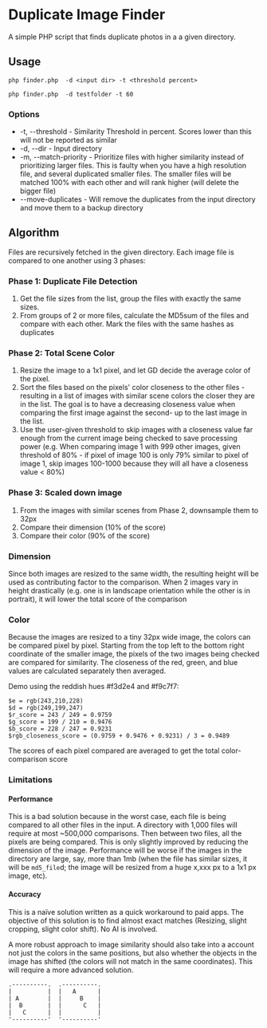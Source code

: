 # Duplicate Image Finder
A simple PHP script that finds duplicate photos in a a given directory. 

## Usage

```
php finder.php  -d <input dir> -t <threshold percent>

php finder.php  -d testfolder -t 60
```

### Options
* -t, --threshold - Similarity Threshold in percent. Scores lower than this will not be reported as similar
* -d, --dir - Input directory
* -m, --match-priority - Prioritize files with higher similarity instead of prioritizing larger files. This is faulty when you have a high resolution file, and several duplicated smaller files. The smaller files will be matched 100% with each other and will rank higher (will delete the bigger file)
* --move-duplicates - Will remove the duplicates from the input directory and move them to a backup directory

## Algorithm
Files are recursively fetched in the given directory. Each image file is compared to one another using 3 phases:

### Phase 1: Duplicate File Detection
1. Get the file sizes from the list, group the files with exactly the same sizes.
2. From groups of 2 or more files, calculate the MD5sum of the files and compare with each other. Mark the files with the same hashes as duplicates

### Phase 2: Total Scene Color
1. Resize the image to a 1x1 pixel, and let GD decide the average color of the pixel.
2. Sort the files based on the pixels' color closeness to the other files - resulting in a list of images with similar scene colors the closer they are in the list. The goal is to have a decreasing closeness value when comparing the first image against the second- up to the last image in the list.
3. Use the user-given threshold to skip images with a closeness value far enough from the current image being checked to save processing power (e.g. When comparing image 1 with 999 other images, given threshold of 80% - if pixel of image 100 is only 79% similar to pixel of image 1, skip images 100-1000 because they will all have a closeness value < 80%)

### Phase 3: Scaled down image
1. From the images with similar scenes from Phase 2, downsample them to 32px
1. Compare their dimension (10% of the score)
2. Compare their color (90% of the score)

### Dimension
Since both images are resized to the same width, the resulting height will be used as contributing factor to the comparison. When 2 images vary in height drastically (e.g. one is in landscape orientation while the other is in portrait), it will lower the total score of the comparison

### Color
Because the images are resized to a tiny 32px wide image, the colors can be compared pixel by pixel. Starting from the top left to the bottom right coordinate of the smaller image, the pixels of the two images being checked are compared for similarity. The closeness of the red, green, and blue values are calculated separately then averaged.

Demo using the reddish hues #f3d2e4 and #f9c7f7:

```
$e = rgb(243,210,228)
$d = rgb(249,199,247)
$r_score = 243 / 249 = 0.9759
$g_score = 199 / 210 = 0.9476
$b_score = 228 / 247 = 0.9231
$rgb_closeness_score = (0.9759 + 0.9476 + 0.9231) / 3 = 0.9489
```

The scores of each pixel compared are averaged to get the total color-comparison score

### Limitations

#### Performance
This is a bad solution because in the worst case, each file is being compared to all other files in the input. A directory with 1,000 files will require at most ~500,000 comparisons. Then between two files, all the pixels are being compared. This is only slightly improved by reducing the dimension of the image. Performance will be worse if the images in the directory are large, say, more than 1mb (when the file has similar sizes, it will be `md5_file`d; the image will be resized from a huge x,xxx px to a 1x1 px image, etc).

#### Accuracy
This is a naïve solution written as a quick workaround to paid apps. The objective of this solution is to find almost exact matches (Resizing, slight cropping, slight color shift). No AI is involved.

A more robust approach to image similarity should also take into a account not just the colors in the same positions, but also whether the objects in the image has shifted (the colors will not match in the same coordinates). This will require a more advanced solution.

```
.----------.  .----------.
|          |  |   A      |
| A        |  |     B    |
|  B       |  |      C   |
|   C      |  |          |
'----------'  '----------'
```
